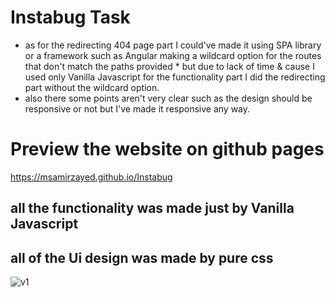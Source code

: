 # Instabug Task
- as for the redirecting 404 page part I could've made it using SPA library or a framework such as Angular
  making a wildcard option for the routes that don't match the paths provided * but due to lack of time &
  cause I used only Vanilla Javascript for the functionality part I did the redirecting part without the wildcard option.
 - also there some points aren't very clear such as the design should be responsive or not but I've made it responsive any way.
  
# Preview the website on github pages
https://msamirzayed.github.io/Instabug

## all the functionality was made just by Vanilla Javascript 

## all of the Ui design was made by pure css

![v1](https://user-images.githubusercontent.com/83171236/171075803-4e852c9d-6437-4234-9256-d9d90e74bb85.png)


